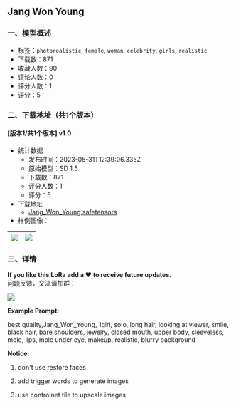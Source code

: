 ## Jang Won Young
### 一、模型概述

- 标签：`photorealistic`, `female`, `woman`, `celebrity`, `girls`, `realistic`
- 下载数：871
- 收藏人数：90
- 评论人数：0
- 评分人数：1
- 评分：5

### 二、下载地址（共1个版本）

#### [版本1/共1个版本] v1.0

- 统计数据
  - 发布时间：2023-05-31T12:39:06.335Z
  - 原始模型：SD 1.5
  - 下载数：871
  - 评分人数：1
  - 评分：5
- 下载地址
  - [Jang_Won_Young.safetensors](https://civitai.com/api/download/models/86236)
- 样例图像：

| <img src="https://image.civitai.com/xG1nkqKTMzGDvpLrqFT7WA/e2a585cf-c7a9-4671-800f-3fc41e283f19/width=450/980697.jpeg" /> | <img src="https://image.civitai.com/xG1nkqKTMzGDvpLrqFT7WA/ccd7eb93-7929-42a9-9b14-21c505c3aee8/width=450/980699.jpeg" /> |
| ---- | ---- |


### 三、详情
<p><strong>If you like this LoRa add a ❤️ to receive future updates.</strong><br />问题反馈，交流请加群：</p><p><img src="https://image.civitai.com/xG1nkqKTMzGDvpLrqFT7WA/380b0b9d-6be2-4b22-8348-f8d80fea7214/width=525/380b0b9d-6be2-4b22-8348-f8d80fea7214.jpeg" /></p><p><strong>Example Prompt:</strong></p><p>best quality,Jang_Won_Young, 1girl, solo, long hair, looking at viewer, smile, black hair, bare shoulders, jewelry, closed mouth, upper body, sleeveless, mole, lips, mole under eye, makeup, realistic, blurry background</p><p></p><p><strong>Notice:</strong></p><ol><li><p>don't use restore faces</p></li><li><p>add trigger words to generate images</p></li><li><p>use controlnet tile to upscale images</p></li></ol>